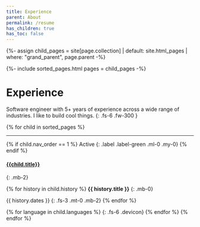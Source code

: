 ```yaml
---
title: Experience
parent: About
permalink: /resume
has_children: true
has_toc: false
---
```

{%- assign child_pages = site[page.collection]
 | default: site.html_pages
 | where: "grand_parent", page.parent -%}

{%- include sorted_pages.html pages = child_pages -%}
# Experience
Software engineer with 5+ years of experience across a wide range of industries. I like to build cool things.
{: .fs-6 .fw-300 }

{% for child in sorted_pages %}
- - -

{% if child.nav_order == 1 %}
Active
{: .label .label-green .ml-0 .my-0}
{% endif %}

####  [{{child.title}}]({{child.url}})
{: .mb-2}

{% for history in child.history %}
**{{ history.title }}**
{: .mb-0}

{{ history.dates }}
{: .fs-3 .mt-0 .mb-2}
{% endfor %}

{% for language in child.languages %}
<i class="devicon-{{ language | downcase | replace: 'aws', 'amazonwebservices' | replace: 'c#', 'csharp' | replace: '.net', 'dot-net' | replace: 'mssql', 'microsoftsqlserver' }}-plain-wordmark"></i>
{: .fs-6 .devicon}
{% endfor %}
{% endfor %}

